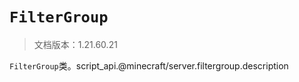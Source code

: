 # `FilterGroup`

> 文档版本：1.21.60.21

`FilterGroup`类。script_api.@minecraft/server.filtergroup.description

